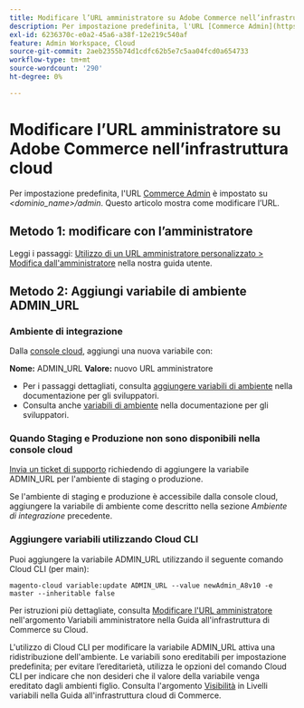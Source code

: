 ```yaml
---
title: Modificare l’URL amministratore su Adobe Commerce nell’infrastruttura cloud
description: Per impostazione predefinita, l'URL [Commerce Admin](https://experienceleague.adobe.com/it/docs/commerce-admin/start/admin/admin) è impostato su *&lt;domain_name&gt;/admin*. Questo articolo mostra come modificare l’URL.
exl-id: 6236370c-e0a2-45a6-a38f-12e219c540af
feature: Admin Workspace, Cloud
source-git-commit: 2aeb2355b74d1cdfc62b5e7c5aa04fcd0a654733
workflow-type: tm+mt
source-wordcount: '290'
ht-degree: 0%

---
```


# Modificare l’URL amministratore su Adobe Commerce nell’infrastruttura cloud

Per impostazione predefinita, l&#39;URL [Commerce Admin](https://experienceleague.adobe.com/docs/commerce-admin/start/admin/admin.html?lang=it) è impostato su *&lt;dominio\_name>/admin*. Questo articolo mostra come modificare l’URL.

## Metodo 1: modificare con l’amministratore

Leggi i passaggi: [Utilizzo di un URL amministratore personalizzato > Modifica dall&#39;amministratore](https://experienceleague.adobe.com/docs/commerce-admin/stores-sales/site-store/store-urls.html?lang=it#use-a-custom-admin-url) nella nostra guida utente.

## Metodo 2: Aggiungi variabile di ambiente ADMIN\_URL

### Ambiente di integrazione

Dalla [console cloud](https://experienceleague.adobe.com/docs/commerce-cloud-service/user-guide/project/overview.html?lang=it), aggiungi una nuova variabile con:

**Nome:** ADMIN\_URL **Valore:** nuovo URL amministratore

* Per i passaggi dettagliati, consulta [aggiungere variabili di ambiente](https://experienceleague.adobe.com/docs/commerce-cloud-service/user-guide/project/overview.html?lang=it#configure-environment) nella documentazione per gli sviluppatori.
* Consulta anche [variabili di ambiente](https://experienceleague.adobe.com/docs/commerce-cloud-service/user-guide/configure/env/stage/variables-admin.html?lang=it) nella documentazione per gli sviluppatori.

### Quando Staging e Produzione non sono disponibili nella console cloud

[Invia un ticket di supporto](/help/help-center-guide/help-center/magento-help-center-user-guide.md#submit-ticket) richiedendo di aggiungere la variabile ADMIN\_URL per l&#39;ambiente di staging o produzione.

Se l&#39;ambiente di staging e produzione è accessibile dalla console cloud, aggiungere la variabile di ambiente come descritto nella sezione *Ambiente di integrazione* precedente.

### Aggiungere variabili utilizzando Cloud CLI

Puoi aggiungere la variabile ADMIN\_URL utilizzando il seguente comando Cloud CLI (per main):

`magento-cloud variable:update ADMIN_URL --value newAdmin_A8v10 -e master --inheritable false`

Per istruzioni più dettagliate, consulta [Modificare l&#39;URL amministratore](https://experienceleague.adobe.com/docs/commerce-cloud-service/user-guide/configure/env/stage/variables-admin.html?lang=it#change-the-admin-url) nell&#39;argomento Variabili amministratore nella Guida all&#39;infrastruttura di Commerce su Cloud.

L&#39;utilizzo di Cloud CLI per modificare la variabile ADMIN\_URL attiva una ridistribuzione dell&#39;ambiente. Le variabili sono ereditabili per impostazione predefinita; per evitare l’ereditarietà, utilizza le opzioni del comando Cloud CLI per indicare che non desideri che il valore della variabile venga ereditato dagli ambienti figlio. Consulta l&#39;argomento [Visibilità](https://experienceleague.adobe.com/docs/commerce-cloud-service/user-guide/configure/env/variable-levels.html?lang=it#visibility) in Livelli variabili nella Guida all&#39;infrastruttura cloud di Commerce.
